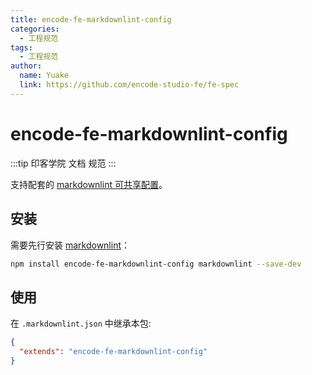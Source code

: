 ```yaml
---
title: encode-fe-markdownlint-config
categories:
  - 工程规范
tags:
  - 工程规范
author:
  name: Yuake
  link: https://github.com/encode-studio-fe/fe-spec
---
```


# encode-fe-markdownlint-config

:::tip
印客学院 文档 规范
:::

支持配套的 [markdownlint 可共享配置](https://www.npmjs.com/package/markdownlint#optionsconfig)。

## 安装

需要先行安装 [markdownlint](https://www.npmjs.com/package/markdownlint)：

```bash
npm install encode-fe-markdownlint-config markdownlint --save-dev
```

## 使用

在 `.markdownlint.json` 中继承本包:

```json
{
  "extends": "encode-fe-markdownlint-config"
}
```
